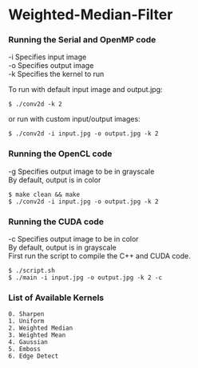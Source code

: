 Weighted-Median-Filter
======================

### Running the Serial and OpenMP code

-i Specifies input image  
-o Specifies output image  
-k Specifies the kernel to run  

To run with default input image and output.jpg:
```
$ ./conv2d -k 2
```

or run with custom input/output images:
```
$ ./conv2d -i input.jpg -o output.jpg -k 2
```

### Running the OpenCL code

-g Specifies output image to be in grayscale  
By default, output is in color

```
$ make clean && make
$ ./conv2d -i input.jpg -o output.jpg -k 2
```

### Running the CUDA code

-c Specifies output image to be in color  
By default, output is in grayscale  
First run the script to compile the C++ and CUDA code.

```
$ ./script.sh
$ ./main -i input.jpg -o output.jpg -k 2 -c
```

### List of Available Kernels
```
0. Sharpen
1. Uniform
2. Weighted Median
3. Weighted Mean
4. Gaussian
5. Emboss
6. Edge Detect
```
